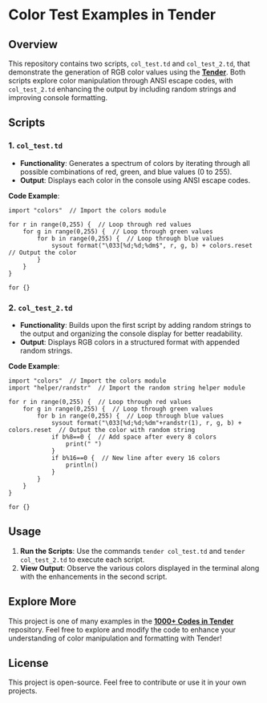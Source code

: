 # Color Test Examples in Tender

## Overview

This repository contains two scripts, `col_test.td` and `col_test_2.td`, that demonstrate the generation of RGB color values using the [**Tender**](https://github.com/2dprototype/tender). Both scripts explore color manipulation through ANSI escape codes, with `col_test_2.td` enhancing the output by including random strings and improving console formatting.

## Scripts

### 1. `col_test.td`

- **Functionality**: Generates a spectrum of colors by iterating through all possible combinations of red, green, and blue values (0 to 255).
- **Output**: Displays each color in the console using ANSI escape codes.

**Code Example**:

```tender
import "colors"  // Import the colors module

for r in range(0,255) {  // Loop through red values
	for g in range(0,255) {  // Loop through green values
		for b in range(0,255) {  // Loop through blue values	
			sysout format("\033[%d;%d;%dm$", r, g, b) + colors.reset  // Output the color
		}
	}
}

for {}
```

### 2. `col_test_2.td`

- **Functionality**: Builds upon the first script by adding random strings to the output and organizing the console display for better readability.
- **Output**: Displays RGB colors in a structured format with appended random strings.

**Code Example**:

```tender
import "colors"  // Import the colors module
import "helper/randstr"  // Import the random string helper module

for r in range(0,255) {  // Loop through red values
	for g in range(0,255) {  // Loop through green values
		for b in range(0,255) {  // Loop through blue values	
			sysout format("\033[%d;%d;%dm"+randstr(1), r, g, b) + colors.reset  // Output the color with random string
			if b%8==0 {  // Add space after every 8 colors
				print(" ")
			}
			if b%16==0 {  // New line after every 16 colors
				println()
			}	
		}
	}
}

for {}
```

## Usage

1. **Run the Scripts**: Use the commands `tender col_test.td` and `tender col_test_2.td` to execute each script.
2. **View Output**: Observe the various colors displayed in the terminal along with the enhancements in the second script.

## Explore More

This project is one of many examples in the [**1000+ Codes in Tender**](https://github.com/2dprototype/tender-free) repository. Feel free to explore and modify the code to enhance your understanding of color manipulation and formatting with Tender!

## License

This project is open-source. Feel free to contribute or use it in your own projects.
